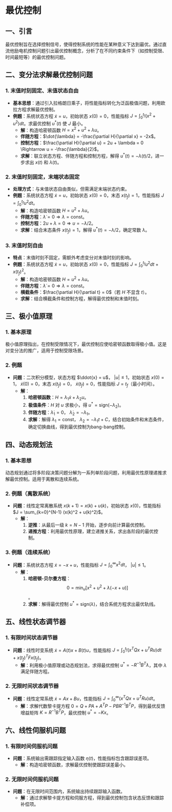 # 最优控制

## 一、引言
最优控制旨在选择控制信号，使得控制系统的性能在某种意义下达到最优。通过直流他励电机控制问题引出最优控制概念，分析了在不同约束条件下（如控制受限、时间最短等）的最优控制问题。

## 二、变分法求解最优控制问题

### 1. 末值时刻固定、末值状态自由
- **基本思想**：通过引入拉格朗日乘子，将性能指标转化为泛函极值问题，利用欧拉方程求解最优控制。
- **例题**：系统状态方程 $\dot{x} = u$，初始状态 $x(0) = 0$，性能指标 $J = \int_{0}^{t_f} (x^2 + u^2) dt$。求最优控制 $u^*(t)$ 使 $J$ 最小。
  - **解**：构造哈密顿函数 $H = x^2 + u^2 + \lambda u$。
  - **伴随方程**：$\dot{\lambda} = -\frac{\partial H}{\partial x} = -2x$。
  - **控制方程**：$\frac{\partial H}{\partial u} = 2u + \lambda = 0 \Rightarrow u = -\frac{\lambda}{2}$。
  - **求解**：联立状态方程、伴随方程和控制方程，解得 $u^*(t) = -\lambda(t)/2$，进一步求出 $x(t)$ 和 $\lambda(t)$。

### 2. 末值时刻固定，末端状态固定
- **处理方式**：与末值状态自由类似，但需满足末端状态约束。
- **例题**：系统状态方程 $\dot{x} = u$，初始状态 $x(0) = 0$，末态 $x(t_f) = 1$，性能指标 $J = \int_{0}^{t_f} u^2 dt$。
  - **解**：构造哈密顿函数 $H = u^2 + \lambda u$。
  - **伴随方程**：$\dot{\lambda} = 0 \Rightarrow \lambda = \text{const}$。
  - **控制方程**：$2u + \lambda = 0 \Rightarrow u = -\lambda/2$。
  - **求解**：结合末态条件 $x(t_f) = 1$，解得 $u^*(t) = -\lambda/2$，确定常数 $\lambda$。

### 3. 末值时刻自由
- **特点**：末值时刻不固定，需额外考虑变分对末值时刻的影响。
- **例题**：系统状态方程 $\dot{x} = u$，初始状态 $x(0) = 0$，性能指标 $J = \int_{0}^{t_f} u^2 dt + x(t_f)^2$。
  - **解**：构造哈密顿函数 $H = u^2 + \lambda u$。
  - **伴随方程**：$\dot{\lambda} = 0 \Rightarrow \lambda = \text{const}$。
  - **横截条件**：$\frac{\partial H}{\partial t} = 0$（若 $H$ 不显含 $t$）。
  - **求解**：结合横截条件和控制方程，解得最优控制和末值时刻。

## 三、极小值原理
### 1. 基本原理
极小值原理指出，在控制受限情况下，最优控制应使哈密顿函数取得极小值。这是对变分法的推广，适用于控制受限场景。
### 2. 例题
- **问题**：二次积分模型，状态方程 $\ddot{x} = u$， $|u| \leq 1$，初始状态 $x(0) = 1$， $\dot{x}(0) = 0$，末态 $x(t_f) = 0$， $\dot{x}(t_f) = 0$，性能指标 $J = t_f$（最小时间）。
  - **解**：
    1. **哈密顿函数**：$H = \lambda_1 \dot{x} + \lambda_2 u$。
    2. **极值条件**：$H$ 对 $u$ 求极小，得 $u^* = \text{sign}(-\lambda_2)$。
    3. **伴随方程**：$\dot{\lambda}_1 = 0$， $\dot{\lambda}_2 = -\lambda_1$。
    4. **求解**：解得 $\lambda_1 = \text{const}$， $\lambda_2 = -\lambda_1 t + C$，结合初始条件和末态条件，确定切换曲线，得到最优控制为bang-bang控制。

## 四、动态规划法
### 1. 基本思想
动态规划通过将多阶段决策问题分解为一系列单阶段问题，利用最优性原理递推求解最优控制。适用于离散和连续系统。
### 2. 例题（离散系统）
- **问题**：线性定常离散系统 $x(k+1) = x(k) + u(k)$，初始状态 $x(0)$，性能指标 $J = \sum_{k=0}^{N-1} (x(k)^2 + u(k)^2)$。
  - **解**：
    1. **逆推**：从最后一级 $k = N-1$ 开始，逐步向前计算最优控制。
    2. **递推方程**：利用最优性原理，建立递推关系，求出各阶段的最优控制。
### 3. 例题（连续系统）
- **问题**：系统状态方程 $\dot{x} = -x + u$，性能指标 $J = \int_{0}^{\infty} x^2 dt$， $|u| \leq 1$。
  - **解**：
    1. **哈密顿-贝尔曼方程**：$$ 0 = \min_u [x^2 + u^2 + \lambda(-x + u)] $$。
    2. **求解**：解得最优控制 $u^* = \text{sign}(\lambda)$，结合系统方程求出最优轨线。

## 五、线性状态调节器
### 1. 有限时间状态调节器
- **问题**：线性时变系统 $\dot{x} = A(t)x + B(t)u$，性能指标 $J = \int_{0}^{t_f} (x^T Q x + u^T R u) dt + x(t_f)^T F x(t_f)$。
  - **解**：利用极小值原理或动态规划法，求得最优控制 $u^* = -R^{-1} B^T \lambda$，其中 $\lambda$ 满足伴随方程。
### 2. 无限时间状态调节器
- **问题**：线性定常系统 $\dot{x} = Ax + Bu$，性能指标 $J = \int_{0}^{\infty} (x^T Q x + u^T R u) dt$。
  - **解**：求解代数黎卡提方程 $0 = Q + P A + A^T P - P B R^{-1} B^T P$，得到最优反馈增益矩阵 $K = R^{-1} B^T P$，最优控制 $u^* = -K x$。

## 六、线性伺服机问题
### 1. 有限时间伺服机问题
- **问题**：系统输出需跟踪指定输入函数 $\eta(t)$，性能指标包含跟踪误差项。
  - **解**：构造哈密顿函数，求解最优控制使跟踪误差最小。
### 2. 无限时间伺服机问题
- **问题**：在无限时间范围内，系统输出持续跟踪输入函数。
  - **解**：通过求解黎卡提方程和伺服方程，得到最优控制包含状态反馈和跟踪补偿项。
